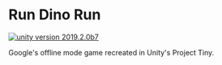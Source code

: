 # Run Dino Run
[![unity version 2019.2.0b7](https://img.shields.io/badge/unity_version-2019.2.0b7-green.svg])]()

Google's offline mode game recreated in Unity's Project Tiny.